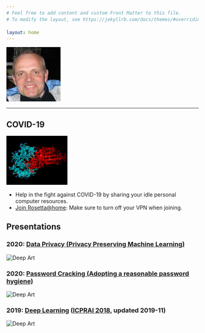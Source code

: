 ```yaml
---
# Feel free to add content and custom Front Matter to this file.
# To modify the layout, see https://jekyllrb.com/docs/themes/#overriding-theme-defaults

layout: home
---
```

![Didier Guillevic, Ph.D.](./DidierGuillevic.jpg)

----

## COVID-19
<img src="./jhr_vs_covid.png" alt="Mini-proteins vs COVID-19"
  title="" width="160" height="128"
/>
- Help in the fight against COVID-19 by sharing your idle personal computer resources.
- [Join Rosetta@home](https://boinc.bakerlab.org): Make sure to turn off your VPN when joining.

## Presentations

### 2020: [Data Privacy (Privacy Preserving Machine Learning)](../Data_Privacy_2020_Didier_Guillevic.pdf)
<img src="../World_heatmap.jpg" title="Deep Art" width="200" />

### 2020: [Password Cracking (Adopting a reasonable password hygiene)](../Password_Cracking_2020_Didier_Guillevic.pdf)
<img src="../passwords.jpg" title="Deep Art" width="200" />

### 2019: [Deep Learning](../Deep_Learning_2019_Didier_Guillevic.pdf)  ([ICPRAI 2018](http://www.icprai2018.com), updated 2019-11)
<img src="../AA_art.jpg" title="Deep Art" width="200" />
